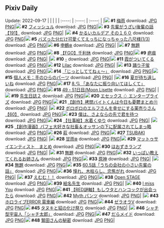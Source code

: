 ## Pixiv Daily
Update: 2022-09-17
|      |      |      |
| :----: | :----: | :----: |
|![](https://pixiv.microyu.workers.dev/c/240x480/img-master/img/2022/09/15/00/00/01/101230211_p0_master1200.jpg) **#1** [梅雨](https://www.pixiv.net/artworks/101230211) download: [JPG](https://pixiv.microyu.workers.dev/img-original/img/2022/09/15/00/00/01/101230211_p0.jpg) [PNG](https://pixiv.microyu.workers.dev/img-original/img/2022/09/15/00/00/01/101230211_p0.png)|![](https://pixiv.microyu.workers.dev/c/240x480/img-master/img/2022/09/15/00/11/18/101230765_p0_master1200.jpg) **#2** [フィッシュル](https://www.pixiv.net/artworks/101230765) download: [JPG](https://pixiv.microyu.workers.dev/img-original/img/2022/09/15/00/11/18/101230765_p0.jpg) [PNG](https://pixiv.microyu.workers.dev/img-original/img/2022/09/15/00/11/18/101230765_p0.png)|![](https://pixiv.microyu.workers.dev/c/240x480/img-master/img/2022/09/16/19/00/08/101264494_p0_master1200.jpg) **#3** [先輩がうざい後輩の話【191】](https://www.pixiv.net/artworks/101264494) download: [JPG](https://pixiv.microyu.workers.dev/img-original/img/2022/09/16/19/00/08/101264494_p0.jpg) [PNG](https://pixiv.microyu.workers.dev/img-original/img/2022/09/16/19/00/08/101264494_p0.png)|
|![](https://pixiv.microyu.workers.dev/c/240x480/img-master/img/2022/09/15/00/00/08/101230263_p0_master1200.jpg) **#4** [かるいカルデア その１６０](https://www.pixiv.net/artworks/101230263) download: [JPG](https://pixiv.microyu.workers.dev/img-original/img/2022/09/15/00/00/08/101230263_p0.jpg) [PNG](https://pixiv.microyu.workers.dev/img-original/img/2022/09/15/00/00/08/101230263_p0.png)|![](https://pixiv.microyu.workers.dev/c/240x480/img-master/img/2022/09/15/00/00/20/101230325_p0_master1200.jpg) **#5** [バズった分だけ可愛くてえっちになっちゃった八尺様(1/3)](https://www.pixiv.net/artworks/101230325) download: [JPG](https://pixiv.microyu.workers.dev/img-original/img/2022/09/15/00/00/20/101230325_p0.jpg) [PNG](https://pixiv.microyu.workers.dev/img-original/img/2022/09/15/00/00/20/101230325_p0.png)|![](https://pixiv.microyu.workers.dev/c/240x480/img-master/img/2022/09/15/00/00/13/101230295_p0_master1200.jpg) **#6** [申鶴❄️](https://www.pixiv.net/artworks/101230295) download: [JPG](https://pixiv.microyu.workers.dev/img-original/img/2022/09/15/00/00/13/101230295_p0.jpg) [PNG](https://pixiv.microyu.workers.dev/img-original/img/2022/09/15/00/00/13/101230295_p0.png)|
|![](https://pixiv.microyu.workers.dev/c/240x480/img-master/img/2022/09/15/19/43/40/101244310_p0_master1200.jpg) **#7** [無題](https://www.pixiv.net/artworks/101244310) download: [JPG](https://pixiv.microyu.workers.dev/img-original/img/2022/09/15/19/43/40/101244310_p0.jpg) [PNG](https://pixiv.microyu.workers.dev/img-original/img/2022/09/15/19/43/40/101244310_p0.png)|![](https://pixiv.microyu.workers.dev/c/240x480/img-master/img/2022/09/15/00/06/25/101230624_p0_master1200.jpg) **#8** [【FGO】千利休](https://www.pixiv.net/artworks/101230624) download: [JPG](https://pixiv.microyu.workers.dev/img-original/img/2022/09/15/00/06/25/101230624_p0.jpg) [PNG](https://pixiv.microyu.workers.dev/img-original/img/2022/09/15/00/06/25/101230624_p0.png)|![](https://pixiv.microyu.workers.dev/c/240x480/img-master/img/2022/09/16/12/37/56/101259382_p0_master1200.jpg) **#9** [疤痕](https://www.pixiv.net/artworks/101259382) download: [JPG](https://pixiv.microyu.workers.dev/img-original/img/2022/09/16/12/37/56/101259382_p0.jpg) [PNG](https://pixiv.microyu.workers.dev/img-original/img/2022/09/16/12/37/56/101259382_p0.png)|
|![](https://pixiv.microyu.workers.dev/c/240x480/img-master/img/2022/09/16/00/00/09/101250875_p0_master1200.jpg) **#10** [-](https://www.pixiv.net/artworks/101250875) download: [JPG](https://pixiv.microyu.workers.dev/img-original/img/2022/09/16/00/00/09/101250875_p0.jpg) [PNG](https://pixiv.microyu.workers.dev/img-original/img/2022/09/16/00/00/09/101250875_p0.png)|![](https://pixiv.microyu.workers.dev/c/240x480/img-master/img/2022/09/15/18/30/01/101242951_p0_master1200.jpg) **#11** [霞がついてくる](https://www.pixiv.net/artworks/101242951) download: [JPG](https://pixiv.microyu.workers.dev/img-original/img/2022/09/15/18/30/01/101242951_p0.jpg) [PNG](https://pixiv.microyu.workers.dev/img-original/img/2022/09/15/18/30/01/101242951_p0.png)|![](https://pixiv.microyu.workers.dev/c/240x480/img-master/img/2022/09/16/00/00/05/101250855_p0_master1200.jpg) **#12** [Lilac](https://www.pixiv.net/artworks/101250855) download: [JPG](https://pixiv.microyu.workers.dev/img-original/img/2022/09/16/00/00/05/101250855_p0.jpg) [PNG](https://pixiv.microyu.workers.dev/img-original/img/2022/09/16/00/00/05/101250855_p0.png)|
|![](https://pixiv.microyu.workers.dev/c/240x480/img-master/img/2022/09/16/00/00/11/101250893_p0_master1200.jpg) **#13** [踊り子蛍](https://www.pixiv.net/artworks/101250893) download: [JPG](https://pixiv.microyu.workers.dev/img-original/img/2022/09/16/00/00/11/101250893_p0.jpg) [PNG](https://pixiv.microyu.workers.dev/img-original/img/2022/09/16/00/00/11/101250893_p0.png)|![](https://pixiv.microyu.workers.dev/c/240x480/img-master/img/2022/09/16/07/30/00/101256265_p0_master1200.jpg) **#14** [「じっとしててねぇ～」](https://www.pixiv.net/artworks/101256265) download: [JPG](https://pixiv.microyu.workers.dev/img-original/img/2022/09/16/07/30/00/101256265_p0.jpg) [PNG](https://pixiv.microyu.workers.dev/img-original/img/2022/09/16/07/30/00/101256265_p0.png)|![](https://pixiv.microyu.workers.dev/c/240x480/img-master/img/2022/09/15/08/00/02/101235911_p0_master1200.jpg) **#15** [個人メモ：手のひらのパーツ](https://www.pixiv.net/artworks/101235911) download: [JPG](https://pixiv.microyu.workers.dev/img-original/img/2022/09/15/08/00/02/101235911_p0.jpg) [PNG](https://pixiv.microyu.workers.dev/img-original/img/2022/09/15/08/00/02/101235911_p0.png)|
|![](https://pixiv.microyu.workers.dev/c/240x480/img-master/img/2022/09/16/00/00/02/101250830_p0_master1200.jpg) **#16** [夏が待ち遠しいね](https://www.pixiv.net/artworks/101250830) download: [JPG](https://pixiv.microyu.workers.dev/img-original/img/2022/09/16/00/00/02/101250830_p0.jpg) [PNG](https://pixiv.microyu.workers.dev/img-original/img/2022/09/16/00/00/02/101250830_p0.png)|![](https://pixiv.microyu.workers.dev/c/240x480/img-master/img/2022/09/16/00/07/14/101251252_p0_master1200.jpg) **#17** [8.💘 「あなたに振り向いてほしくて」](https://www.pixiv.net/artworks/101251252) download: [JPG](https://pixiv.microyu.workers.dev/img-original/img/2022/09/16/00/07/14/101251252_p0.jpg) [PNG](https://pixiv.microyu.workers.dev/img-original/img/2022/09/16/00/07/14/101251252_p0.png)|![](https://pixiv.microyu.workers.dev/c/240x480/img-master/img/2022/09/16/01/34/44/101250961_p0_master1200.jpg) **#18** [49・51日目/Moon Lisette](https://www.pixiv.net/artworks/101250961) download: [JPG](https://pixiv.microyu.workers.dev/img-original/img/2022/09/16/01/34/44/101250961_p0.jpg) [PNG](https://pixiv.microyu.workers.dev/img-original/img/2022/09/16/01/34/44/101250961_p0.png)|
|![](https://pixiv.microyu.workers.dev/c/240x480/img-master/img/2022/09/16/14/18/22/101260479_p0_master1200.jpg) **#19** [先生日誌２](https://www.pixiv.net/artworks/101260479) download: [JPG](https://pixiv.microyu.workers.dev/img-original/img/2022/09/16/14/18/22/101260479_p0.jpg) [PNG](https://pixiv.microyu.workers.dev/img-original/img/2022/09/16/14/18/22/101260479_p0.png)|![](https://pixiv.microyu.workers.dev/c/240x480/img-master/img/2022/09/16/00/00/03/101250842_p0_master1200.jpg) **#20** [エセックス ♢ エンタープライズ](https://www.pixiv.net/artworks/101250842) download: [JPG](https://pixiv.microyu.workers.dev/img-original/img/2022/09/16/00/00/03/101250842_p0.jpg) [PNG](https://pixiv.microyu.workers.dev/img-original/img/2022/09/16/00/00/03/101250842_p0.png)|![](https://pixiv.microyu.workers.dev/c/240x480/img-master/img/2022/09/15/20/00/50/101244658_p0_master1200.jpg) **#21** [【創作】拷問バイトくんは今日も憂鬱まとめ⑪](https://www.pixiv.net/artworks/101244658) download: [JPG](https://pixiv.microyu.workers.dev/img-original/img/2022/09/15/20/00/50/101244658_p0.jpg) [PNG](https://pixiv.microyu.workers.dev/img-original/img/2022/09/15/20/00/50/101244658_p0.png)|
|![](https://pixiv.microyu.workers.dev/c/240x480/img-master/img/2022/09/16/14/09/47/101260369_p0_master1200.jpg) **#22** [ボロボロのエルフさんを幸せにする薬売りさん【60】](https://www.pixiv.net/artworks/101260369) download: [JPG](https://pixiv.microyu.workers.dev/img-original/img/2022/09/16/14/09/47/101260369_p0.jpg) [PNG](https://pixiv.microyu.workers.dev/img-original/img/2022/09/16/14/09/47/101260369_p0.png)|![](https://pixiv.microyu.workers.dev/c/240x480/img-master/img/2022/09/15/00/00/07/101230258_p0_master1200.jpg) **#23** [僕は、さよならの先で君を待つ](https://www.pixiv.net/artworks/101230258) download: [JPG](https://pixiv.microyu.workers.dev/img-original/img/2022/09/15/00/00/07/101230258_p0.jpg) [PNG](https://pixiv.microyu.workers.dev/img-original/img/2022/09/15/00/00/07/101230258_p0.png)|![](https://pixiv.microyu.workers.dev/c/240x480/img-master/img/2022/09/16/00/26/43/101251718_p0_master1200.jpg) **#24** [【仕事絵】水着くゆり](https://www.pixiv.net/artworks/101251718) download: [JPG](https://pixiv.microyu.workers.dev/img-original/img/2022/09/16/00/26/43/101251718_p0.jpg) [PNG](https://pixiv.microyu.workers.dev/img-original/img/2022/09/16/00/26/43/101251718_p0.png)|
|![](https://pixiv.microyu.workers.dev/c/240x480/img-master/img/2022/09/15/23/36/06/101250231_p0_master1200.jpg) **#25** [【創作漫画】パフェ大好きな社畜＆オッサンの下に配属されてしまっ略](https://www.pixiv.net/artworks/101250231) download: [JPG](https://pixiv.microyu.workers.dev/img-original/img/2022/09/15/23/36/06/101250231_p0.jpg) [PNG](https://pixiv.microyu.workers.dev/img-original/img/2022/09/15/23/36/06/101250231_p0.png)|![](https://pixiv.microyu.workers.dev/c/240x480/img-master/img/2022/09/15/22/38/01/101248577_p0_master1200.jpg) **#26** [萩](https://www.pixiv.net/artworks/101248577) download: [JPG](https://pixiv.microyu.workers.dev/img-original/img/2022/09/15/22/38/01/101248577_p0.jpg) [PNG](https://pixiv.microyu.workers.dev/img-original/img/2022/09/15/22/38/01/101248577_p0.png)|![](https://pixiv.microyu.workers.dev/c/240x480/img-master/img/2022/09/16/03/05/59/101254249_p0_master1200.jpg) **#27** [TSUBAKI](https://www.pixiv.net/artworks/101254249) download: [JPG](https://pixiv.microyu.workers.dev/img-original/img/2022/09/16/03/05/59/101254249_p0.jpg) [PNG](https://pixiv.microyu.workers.dev/img-original/img/2022/09/16/03/05/59/101254249_p0.png)|
|![](https://pixiv.microyu.workers.dev/c/240x480/img-master/img/2022/09/16/00/00/17/101250931_p0_master1200.jpg) **#28** [甘雨❄️](https://www.pixiv.net/artworks/101250931) download: [JPG](https://pixiv.microyu.workers.dev/img-original/img/2022/09/16/00/00/17/101250931_p0.jpg) [PNG](https://pixiv.microyu.workers.dev/img-original/img/2022/09/16/00/00/17/101250931_p0.png)|![](https://pixiv.microyu.workers.dev/c/240x480/img-master/img/2022/09/16/14/43/59/101260730_p0_master1200.jpg) **#29** [マットゥサイエンティスト　まとめ](https://www.pixiv.net/artworks/101260730) download: [JPG](https://pixiv.microyu.workers.dev/img-original/img/2022/09/16/14/43/59/101260730_p0.jpg) [PNG](https://pixiv.microyu.workers.dev/img-original/img/2022/09/16/14/43/59/101260730_p0.png)|![](https://pixiv.microyu.workers.dev/c/240x480/img-master/img/2022/09/16/20/30/00/101266507_p0_master1200.jpg) **#30** [ほおずきランプ](https://www.pixiv.net/artworks/101266507) download: [JPG](https://pixiv.microyu.workers.dev/img-original/img/2022/09/16/20/30/00/101266507_p0.jpg) [PNG](https://pixiv.microyu.workers.dev/img-original/img/2022/09/16/20/30/00/101266507_p0.png)|
|![](https://pixiv.microyu.workers.dev/c/240x480/img-master/img/2022/09/15/14/24/16/101239741_p0_master1200.jpg) **#31** [無題](https://www.pixiv.net/artworks/101239741) download: [JPG](https://pixiv.microyu.workers.dev/img-original/img/2022/09/15/14/24/16/101239741_p0.jpg) [PNG](https://pixiv.microyu.workers.dev/img-original/img/2022/09/15/14/24/16/101239741_p0.png)|![](https://pixiv.microyu.workers.dev/c/240x480/img-master/img/2022/09/15/18/33/29/101243013_p0_master1200.jpg) **#32** [いっぱい教えてくれるお姉さん](https://www.pixiv.net/artworks/101243013) download: [JPG](https://pixiv.microyu.workers.dev/img-original/img/2022/09/15/18/33/29/101243013_p0.jpg) [PNG](https://pixiv.microyu.workers.dev/img-original/img/2022/09/15/18/33/29/101243013_p0.png)|![](https://pixiv.microyu.workers.dev/c/240x480/img-master/img/2022/09/16/00/15/04/101251445_p0_master1200.jpg) **#33** [原神](https://www.pixiv.net/artworks/101251445) download: [JPG](https://pixiv.microyu.workers.dev/img-original/img/2022/09/16/00/15/04/101251445_p0.jpg) [PNG](https://pixiv.microyu.workers.dev/img-original/img/2022/09/16/00/15/04/101251445_p0.png)|
|![](https://pixiv.microyu.workers.dev/c/240x480/img-master/img/2022/09/15/14/23/27/101239732_p0_master1200.jpg) **#34** [無題](https://www.pixiv.net/artworks/101239732) download: [JPG](https://pixiv.microyu.workers.dev/img-original/img/2022/09/15/14/23/27/101239732_p0.jpg) [PNG](https://pixiv.microyu.workers.dev/img-original/img/2022/09/15/14/23/27/101239732_p0.png)|![](https://pixiv.microyu.workers.dev/c/240x480/img-master/img/2022/09/16/12/17/43/101259144_p0_master1200.jpg) **#35** [60.5話「うちの会社の小さい先輩の話」](https://www.pixiv.net/artworks/101259144) download: [JPG](https://pixiv.microyu.workers.dev/img-original/img/2022/09/16/12/17/43/101259144_p0.jpg) [PNG](https://pixiv.microyu.workers.dev/img-original/img/2022/09/16/12/17/43/101259144_p0.png)|![](https://pixiv.microyu.workers.dev/c/240x480/img-master/img/2022/09/16/04/19/30/101250851_p0_master1200.jpg) **#36** [憧れ、木枯らし、恋焦がれ](https://www.pixiv.net/artworks/101250851) download: [JPG](https://pixiv.microyu.workers.dev/img-original/img/2022/09/16/04/19/30/101250851_p0.jpg) [PNG](https://pixiv.microyu.workers.dev/img-original/img/2022/09/16/04/19/30/101250851_p0.png)|
|![](https://pixiv.microyu.workers.dev/c/240x480/img-master/img/2022/09/15/21/57/38/101247475_p0_master1200.jpg) **#37** [えむむ！！](https://www.pixiv.net/artworks/101247475) download: [JPG](https://pixiv.microyu.workers.dev/img-original/img/2022/09/15/21/57/38/101247475_p0.jpg) [PNG](https://pixiv.microyu.workers.dev/img-original/img/2022/09/15/21/57/38/101247475_p0.png)|![](https://pixiv.microyu.workers.dev/c/240x480/img-master/img/2022/09/16/00/00/02/101250839_p0_master1200.jpg) **#38** [Open STAGE](https://www.pixiv.net/artworks/101250839) download: [JPG](https://pixiv.microyu.workers.dev/img-original/img/2022/09/16/00/00/02/101250839_p0.jpg) [PNG](https://pixiv.microyu.workers.dev/img-original/img/2022/09/16/00/00/02/101250839_p0.png)|![](https://pixiv.microyu.workers.dev/c/240x480/img-master/img/2022/09/15/18/10/31/101242673_p0_master1200.jpg) **#39** [絵名先生](https://www.pixiv.net/artworks/101242673) download: [JPG](https://pixiv.microyu.workers.dev/img-original/img/2022/09/15/18/10/31/101242673_p0.jpg) [PNG](https://pixiv.microyu.workers.dev/img-original/img/2022/09/15/18/10/31/101242673_p0.png)|
|![](https://pixiv.microyu.workers.dev/c/240x480/img-master/img/2022/09/16/00/00/21/101250949_p0_master1200.jpg) **#40** [I miss You](https://www.pixiv.net/artworks/101250949) download: [JPG](https://pixiv.microyu.workers.dev/img-original/img/2022/09/16/00/00/21/101250949_p0.jpg) [PNG](https://pixiv.microyu.workers.dev/img-original/img/2022/09/16/00/00/21/101250949_p0.png)|![](https://pixiv.microyu.workers.dev/c/240x480/img-master/img/2022/09/15/21/55/47/101247435_p0_master1200.jpg) **#41** [【RED謎軸】もしウタとハンコックが出会ったら](https://www.pixiv.net/artworks/101247435) download: [JPG](https://pixiv.microyu.workers.dev/img-original/img/2022/09/15/21/55/47/101247435_p0.jpg) [PNG](https://pixiv.microyu.workers.dev/img-original/img/2022/09/15/21/55/47/101247435_p0.png)|![](https://pixiv.microyu.workers.dev/c/240x480/img-master/img/2022/09/15/13/03/12/101238836_p0_master1200.jpg) **#42** [Myth パンツ](https://www.pixiv.net/artworks/101238836) download: [JPG](https://pixiv.microyu.workers.dev/img-original/img/2022/09/15/13/03/12/101238836_p0.jpg) [PNG](https://pixiv.microyu.workers.dev/img-original/img/2022/09/15/13/03/12/101238836_p0.png)|
|![](https://pixiv.microyu.workers.dev/c/240x480/img-master/img/2022/09/16/18/30/00/101263886_p0_master1200.jpg) **#43** [ホロライブERROR 電車編](https://www.pixiv.net/artworks/101263886) download: [JPG](https://pixiv.microyu.workers.dev/img-original/img/2022/09/16/18/30/00/101263886_p0.jpg) [PNG](https://pixiv.microyu.workers.dev/img-original/img/2022/09/16/18/30/00/101263886_p0.png)|![](https://pixiv.microyu.workers.dev/c/240x480/img-master/img/2022/09/15/00/00/01/101230216_p0_master1200.jpg) **#44** [ゼラオラV](https://www.pixiv.net/artworks/101230216) download: [JPG](https://pixiv.microyu.workers.dev/img-original/img/2022/09/15/00/00/01/101230216_p0.jpg) [PNG](https://pixiv.microyu.workers.dev/img-original/img/2022/09/15/00/00/01/101230216_p0.png)|![](https://pixiv.microyu.workers.dev/c/240x480/img-master/img/2022/09/16/00/00/45/101251005_p0_master1200.jpg) **#45** [タヌキと貂の化け祭り](https://www.pixiv.net/artworks/101251005) download: [JPG](https://pixiv.microyu.workers.dev/img-original/img/2022/09/16/00/00/45/101251005_p0.jpg) [PNG](https://pixiv.microyu.workers.dev/img-original/img/2022/09/16/00/00/45/101251005_p0.png)|
|![](https://pixiv.microyu.workers.dev/c/240x480/img-master/img/2022/09/16/10/32/58/101257908_p0_master1200.jpg) **#46** [シャチ型宇宙人「シャチ太郎」](https://www.pixiv.net/artworks/101257908) download: [JPG](https://pixiv.microyu.workers.dev/img-original/img/2022/09/16/10/32/58/101257908_p0.jpg) [PNG](https://pixiv.microyu.workers.dev/img-original/img/2022/09/16/10/32/58/101257908_p0.png)|![](https://pixiv.microyu.workers.dev/c/240x480/img-master/img/2022/09/15/00/00/09/101230272_p0_master1200.jpg) **#47** [だらメイド](https://www.pixiv.net/artworks/101230272) download: [JPG](https://pixiv.microyu.workers.dev/img-original/img/2022/09/15/00/00/09/101230272_p0.jpg) [PNG](https://pixiv.microyu.workers.dev/img-original/img/2022/09/15/00/00/09/101230272_p0.png)|![](https://pixiv.microyu.workers.dev/c/240x480/img-master/img/2022/09/16/18/17/26/101263666_p0_master1200.jpg) **#48** [鷲田さんの秘密](https://www.pixiv.net/artworks/101263666) download: [JPG](https://pixiv.microyu.workers.dev/img-original/img/2022/09/16/18/17/26/101263666_p0.jpg) [PNG](https://pixiv.microyu.workers.dev/img-original/img/2022/09/16/18/17/26/101263666_p0.png)|
